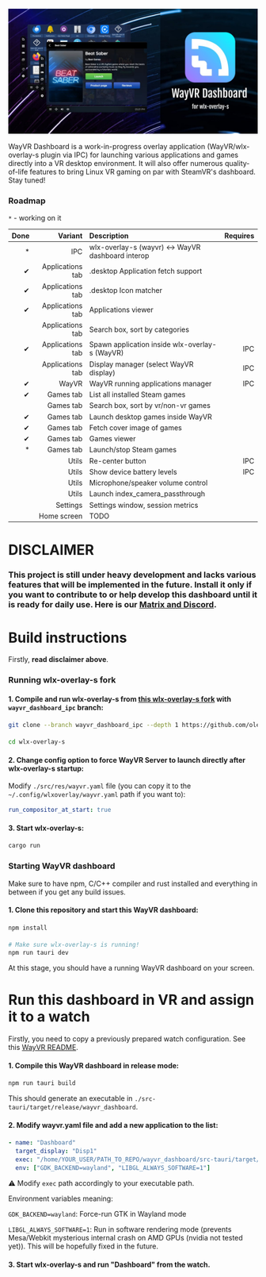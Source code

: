 <p align="center">
	<img alt="WayVR Dashboard logo" src="./contrib/front.jpg" width="auto"/>
</p>

WayVR Dashboard is a work-in-progress overlay application (WayVR/wlx-overlay-s plugin via IPC) for launching various applications and games directly into a VR desktop environment. It will also offer numerous quality-of-life features to bring Linux VR gaming on par with SteamVR's dashboard. Stay tuned!

### Roadmap

`*` - working on it

| Done |          Variant | Description                                       | Requires |
| ---: | ---------------: | :------------------------------------------------ | -------: |
|   \* |              IPC | wlx-overlay-s (wayvr) <-> WayVR dashboard interop |          |
|   ✔ | Applications tab | .desktop Application fetch support                |          |
|   ✔ | Applications tab | .desktop Icon matcher                             |          |
|   ✔ | Applications tab | Applications viewer                               |          |
|      | Applications tab | Search box, sort by categories                    |          |
|   ✔ | Applications tab | Spawn application inside wlx-overlay-s (WayVR)    |      IPC |
|      | Applications tab | Display manager (select WayVR display)            |      IPC |
|   ✔ |            WayVR | WayVR running applications manager                |      IPC |
|   ✔ |        Games tab | List all installed Steam games                    |          |
|      |        Games tab | Search box, sort by vr/non-vr games               |          |
|   ✔ |        Games tab | Launch desktop games inside WayVR                 |          |
|   ✔ |        Games tab | Fetch cover image of games                        |          |
|   ✔ |        Games tab | Games viewer                                      |          |
|   \* |        Games tab | Launch/stop Steam games                           |          |
|      |            Utils | Re-center button                                  |      IPC |
|      |            Utils | Show device battery levels                        |      IPC |
|      |            Utils | Microphone/speaker volume control                 |          |
|      |            Utils | Launch index_camera_passthrough                   |          |
|      |         Settings | Settings window, session metrics                  |          |
|      |      Home screen | TODO                                              |          |

# DISCLAIMER

### This project is still under heavy development and lacks various features that will be implemented in the future. Install it only if you want to contribute to or help develop this dashboard until it is ready for daily use. Here is our [Matrix and Discord](https://lvra.gitlab.io/docs/community/).

# Build instructions

Firstly, **read disclaimer above**.

### Running wlx-overlay-s fork

#### 1. Compile and run wlx-overlay-s from [this wlx-overlay-s fork](https://github.com/olekolek1000/wlx-overlay-s) with `wayvr_dashboard_ipc` branch:

```bash
git clone --branch wayvr_dashboard_ipc --depth 1 https://github.com/olekolek1000/wlx-overlay-s

cd wlx-overlay-s
```

#### 2. Change config option to force WayVR Server to launch directly after wlx-overlay-s startup:

Modify `./src/res/wayvr.yaml` file (you can copy it to the `~/.config/wlxoverlay/wayvr.yaml` path if you want to):

```yaml
run_compositor_at_start: true
```

#### 3. Start wlx-overlay-s:

```bash
cargo run
```

### Starting WayVR dashboard

Make sure to have npm, C/C++ compiler and rust installed and everything in between if you get any build issues.

#### 1. Clone this repository and start this WayVR dashboard:

```bash
npm install

# Make sure wlx-overlay-s is running!
npm run tauri dev
```

At this stage, you should have a running WayVR dashboard on your screen.

# Run this dashboard in VR and assign it to a watch

Firstly, you need to copy a previously prepared watch configuration. See this [WayVR README](https://github.com/galister/wlx-overlay-s/tree/main/contrib/wayvr).

#### 1. Compile this WayVR dashboard in release mode:

```bash
npm run tauri build
```

This should generate an executable in `./src-tauri/target/release/wayvr_dashboard`.

#### 2. Modify wayvr.yaml file and add a new application to the list:

```yaml
- name: "Dashboard"
  target_display: "Disp1"
  exec: "/home/YOUR_USER/PATH_TO_REPO/wayvr_dashboard/src-tauri/target/release/wayvr_dashboard"
  env: ["GDK_BACKEND=wayland", "LIBGL_ALWAYS_SOFTWARE=1"]
```

⚠️ Modify `exec` path accordingly to your executable path.

Environment variables meaning:

`GDK_BACKEND=wayland`: Force-run GTK in Wayland mode

`LIBGL_ALWAYS_SOFTWARE=1`: Run in software rendering mode (prevents Mesa/Webkit mysterious internal crash on AMD GPUs (nvidia not tested yet)). This will be hopefully fixed in the future.

#### 3. Start wlx-overlay-s and run "Dashboard" from the watch.
